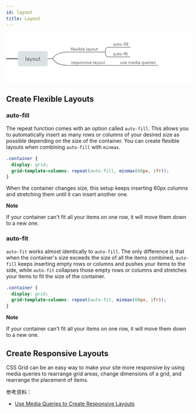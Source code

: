 ```yaml
---
id: layout
title: Layout
---
```


![layout](../assets/grid-layout.png)

## Create Flexible Layouts

### auto-fill

The repeat function comes with an option called `auto-fill`. This allows you to automatically insert as many rows or columns of your desired size as possible depending on the size of the container. You can create flexible layouts when combining `auto-fill` with `minmax`.

```css
.container {
  display: grid;
  grid-template-columns: repeat(auto-fill, minmax(60px, 1fr));
}
```

When the container changes size, this setup keeps inserting 60px columns and stretching them until it can insert another one.

**Note**

If your container can't fit all your items on one row, it will move them down to a new one.

### auto-fit

`auto-fit` works almost identically to `auto-fill`. The only difference is that when the container's size exceeds the size of all the items combined, `auto-fill` keeps inserting empty rows or columns and pushes your items to the side, while `auto-fit` collapses those empty rows or columns and stretches your items to fit the size of the container.

```css
.container {
  display: grid;
  grid-template-columns: repeat(auto-fit, minmax(60px, 1fr));
}
```

**Note**

If your container can't fit all your items on one row, it will move them down to a new one.

## Create Responsive Layouts

CSS Grid can be an easy way to make your site more responsive by using media queries to rearrange grid areas, change dimensions of a grid, and rearrange the placement of items.

参考资料：

- [Use Media Queries to Create Responsive Layouts](https://learn.freecodecamp.org/responsive-web-design/css-grid/use-media-queries-to-create-responsive-layouts/)
